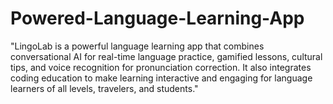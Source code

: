 # Powered-Language-Learning-App
"LingoLab is a powerful language learning app that combines conversational AI for real-time language practice, gamified lessons, cultural tips, and voice recognition for pronunciation correction. It also integrates coding education to make learning interactive and engaging for language learners of all levels, travelers, and students."
